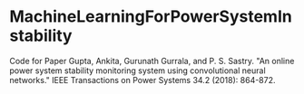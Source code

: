 # MachineLearningForPowerSystemInstability
Code for Paper Gupta, Ankita, Gurunath Gurrala, and P. S. Sastry. "An online power system stability monitoring system using convolutional neural networks." IEEE Transactions on Power Systems 34.2 (2018): 864-872.
